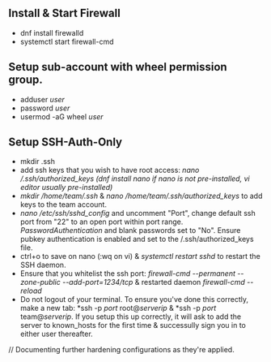 ## Install & Start Firewall
- dnf install firewalld
- systemctl start firewall-cmd

## Setup sub-account with wheel permission group. 
- adduser *user*
- password *user*
- usermod -aG wheel *user*

## Setup SSH-Auth-Only
- mkdir .ssh
- add ssh keys that you wish to have root access: *nano /.ssh/authorized_keys* *(dnf install nano if nano is not pre-installed, vi editor usually pre-installed)*
- *mkdir /home/team/.ssh* & *nano /home/team/.ssh/authorized_keys* to add keys to the team account. 
- *nano /etc/ssh/sshd_config* and uncomment "Port", change default ssh port from "22" to an open port within port range. *PasswordAuthentication* and blank passwords set to "No". Ensure pubkey authentication is enabled and set to the /.ssh/authorized_keys file.
- ctrl+o to save on nano (:wq on vi) & *systemctl restart sshd* to restart the SSH daemon.
- Ensure that you whitelist the ssh port: *firewall-cmd --permanent --zone-public --add-port=1234/tcp* & restarted daemon *firewall-cmd --reload*
- Do not logout of your terminal. To ensure you've done this correctly, make a new tab: *ssh -p *port* root@*serverip* & *ssh -p *port* team@*serverip*. If you setup this up correctly, it will ask to add the server to known_hosts for the first time & successully sign you in to either user thereafter. 

// Documenting further hardening configurations as they're applied.
